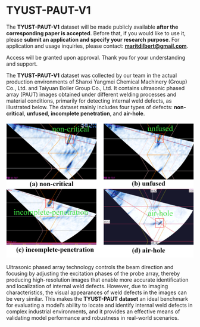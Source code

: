 # TYUST-PAUT-V1

The **TYUST-PAUT-V1** dataset will be made publicly available **after the corresponding paper is accepted**.
Before that, if you would like to use it, please **submit an application and specify your research purpose**.
For application and usage inquiries, please contact: **[maritdilbert@gmail.com](mailto:maritdilbert@gmail.com)**.

Access will be granted upon approval. Thank you for your understanding and support.

The **TYUST-PAUT-V1** dataset was collected by our team in the actual production environments of Shanxi Yangmei Chemical Machinery (Group) Co., Ltd. and Taiyuan Boiler Group Co., Ltd. It contains ultrasonic phased array (PAUT) images obtained under different welding processes and material conditions, primarily for detecting internal weld defects, as illustrated below. The dataset mainly includes four types of defects: **non-critical**, **unfused**, **incomplete penetration**, and **air-hole**.

![img](./1.png)

Ultrasonic phased array technology controls the beam direction and focusing by adjusting the excitation phases of the probe array, thereby producing high-resolution images that enable more accurate identification and localization of internal weld defects. However, due to imaging characteristics, the visual appearances of weld defects in the images can be very similar. This makes the **TYUST-PAUT dataset** an ideal benchmark for evaluating a model’s ability to locate and identify internal weld defects in complex industrial environments, and it provides an effective means of validating model performance and robustness in real-world scenarios.
